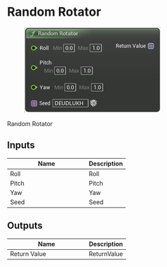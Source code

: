 # Random Rotator

<div align="left" data-full-width="false"><figure><img src="../../../.gitbook/assets/random_rotator.png" alt=""><figcaption></figcaption></figure></div>

Random Rotator

## Inputs

<table><thead><tr><th width="170">Name</th><th>Description</th></tr></thead><tbody><tr><td>Roll</td><td>Roll</td></tr><tr><td>Pitch</td><td>Pitch</td></tr><tr><td>Yaw</td><td>Yaw</td></tr><tr><td>Seed</td><td>Seed</td></tr></tbody></table>

## Outputs

<table><thead><tr><th width="170">Name</th><th>Description</th></tr></thead><tbody><tr><td>Return Value</td><td>ReturnValue</td></tr></tbody></table>
